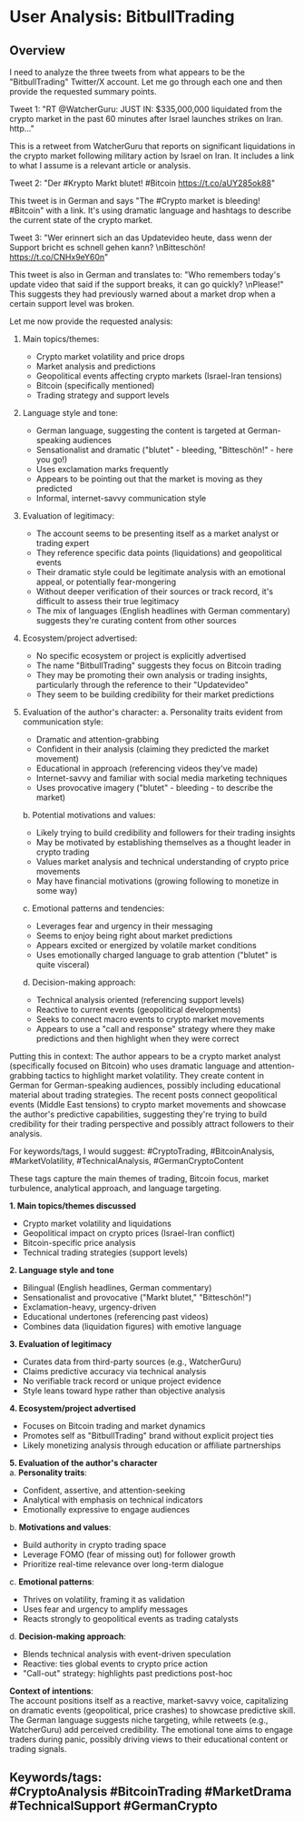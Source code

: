 # User Analysis: BitbullTrading

## Overview

<think>
I need to analyze the three tweets from what appears to be the "BitbullTrading" Twitter/X account. Let me go through each one and then provide the requested summary points.

Tweet 1:
"RT @WatcherGuru: JUST IN: $335,000,000 liquidated from the crypto market in the past 60 minutes after Israel launches strikes on Iran. http…"

This is a retweet from WatcherGuru that reports on significant liquidations in the crypto market following military action by Israel on Iran. It includes a link to what I assume is a relevant article or analysis.

Tweet 2:
"Der #Krypto Markt blutet! #Bitcoin https://t.co/aUY285ok88"

This tweet is in German and says "The #Crypto market is bleeding! #Bitcoin" with a link. It's using dramatic language and hashtags to describe the current state of the crypto market.

Tweet 3:
"Wer erinnert sich an das Updatevideo heute, dass wenn der Support bricht es schnell gehen kann? \nBitteschön! https://t.co/CNHx9eY60n"

This tweet is also in German and translates to: "Who remembers today's update video that said if the support breaks, it can go quickly? \nPlease!" This suggests they had previously warned about a market drop when a certain support level was broken.

Let me now provide the requested analysis:

1. Main topics/themes:
   - Crypto market volatility and price drops
   - Market analysis and predictions
   - Geopolitical events affecting crypto markets (Israel-Iran tensions)
   - Bitcoin (specifically mentioned)
   - Trading strategy and support levels

2. Language style and tone:
   - German language, suggesting the content is targeted at German-speaking audiences
   - Sensationalist and dramatic ("blutet" - bleeding, "Bitteschön!" - here you go!)
   - Uses exclamation marks frequently
   - Appears to be pointing out that the market is moving as they predicted
   - Informal, internet-savvy communication style

3. Evaluation of legitimacy:
   - The account seems to be presenting itself as a market analyst or trading expert
   - They reference specific data points (liquidations) and geopolitical events
   - Their dramatic style could be legitimate analysis with an emotional appeal, or potentially fear-mongering
   - Without deeper verification of their sources or track record, it's difficult to assess their true legitimacy
   - The mix of languages (English headlines with German commentary) suggests they're curating content from other sources

4. Ecosystem/project advertised:
   - No specific ecosystem or project is explicitly advertised
   - The name "BitbullTrading" suggests they focus on Bitcoin trading
   - They may be promoting their own analysis or trading insights, particularly through the reference to their "Updatevideo"
   - They seem to be building credibility for their market predictions

5. Evaluation of the author's character:
   a. Personality traits evident from communication style:
      - Dramatic and attention-grabbing
      - Confident in their analysis (claiming they predicted the market movement)
      - Educational in approach (referencing videos they've made)
      - Internet-savvy and familiar with social media marketing techniques
      - Uses provocative imagery ("blutet" - bleeding - to describe the market)

   b. Potential motivations and values:
      - Likely trying to build credibility and followers for their trading insights
      - May be motivated by establishing themselves as a thought leader in crypto trading
      - Values market analysis and technical understanding of crypto price movements
      - May have financial motivations (growing following to monetize in some way)

   c. Emotional patterns and tendencies:
      - Leverages fear and urgency in their messaging
      - Seems to enjoy being right about market predictions
      - Appears excited or energized by volatile market conditions
      - Uses emotionally charged language to grab attention ("blutet" is quite visceral)

   d. Decision-making approach:
      - Technical analysis oriented (referencing support levels)
      - Reactive to current events (geopolitical developments)
      - Seeks to connect macro events to crypto market movements
      - Appears to use a "call and response" strategy where they make predictions and then highlight when they were correct

Putting this in context: The author appears to be a crypto market analyst (specifically focused on Bitcoin) who uses dramatic language and attention-grabbing tactics to highlight market volatility. They create content in German for German-speaking audiences, possibly including educational material about trading strategies. The recent posts connect geopolitical events (Middle East tensions) to crypto market movements and showcase the author's predictive capabilities, suggesting they're trying to build credibility for their trading perspective and possibly attract followers to their analysis.

For keywords/tags, I would suggest:
#CryptoTrading, #BitcoinAnalysis, #MarketVolatility, #TechnicalAnalysis, #GermanCryptoContent

These tags capture the main themes of trading, Bitcoin focus, market turbulence, analytical approach, and language targeting.
</think>

**1. Main topics/themes discussed**  
- Crypto market volatility and liquidations  
- Geopolitical impact on crypto prices (Israel-Iran conflict)  
- Bitcoin-specific price analysis  
- Technical trading strategies (support levels)  

**2. Language style and tone**  
- Bilingual (English headlines, German commentary)  
- Sensationalist and provocative ("Markt blutet," "Bitteschön!")  
- Exclamation-heavy, urgency-driven  
- Educational undertones (referencing past videos)  
- Combines data (liquidation figures) with emotive language  

**3. Evaluation of legitimacy**  
- Curates data from third-party sources (e.g., WatcherGuru)  
- Claims predictive accuracy via technical analysis  
- No verifiable track record or unique project evidence  
- Style leans toward hype rather than objective analysis  

**4. Ecosystem/project advertised**  
- Focuses on Bitcoin trading and market dynamics  
- Promotes self as "BitbullTrading" brand without explicit project ties  
- Likely monetizing analysis through education or affiliate partnerships  

**5. Evaluation of the author's character**  
a. **Personality traits**:  
   - Confident, assertive, and attention-seeking  
   - Analytical with emphasis on technical indicators  
   - Emotionally expressive to engage audiences  

b. **Motivations and values**:  
   - Build authority in crypto trading space  
   - Leverage FOMO (fear of missing out) for follower growth  
   - Prioritize real-time relevance over long-term dialogue  

c. **Emotional patterns**:  
   - Thrives on volatility, framing it as validation  
   - Uses fear and urgency to amplify messages  
   - Reacts strongly to geopolitical events as trading catalysts  

d. **Decision-making approach**:  
   - Blends technical analysis with event-driven speculation  
   - Reactive: ties global events to crypto price action  
   - "Call-out" strategy: highlights past predictions post-hoc  

**Context of intentions**:  
The account positions itself as a reactive, market-savvy voice, capitalizing on dramatic events (geopolitical, price crashes) to showcase predictive skill. The German language suggests niche targeting, while retweets (e.g., WatcherGuru) add perceived credibility. The emotional tone aims to engage traders during panic, possibly driving views to their educational content or trading signals.  

**Keywords/tags**:  
#CryptoAnalysis #BitcoinTrading #MarketDrama #TechnicalSupport #GermanCrypto
---
